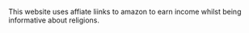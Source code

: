 This website uses affiate liinks to amazon to earn income whilst being informative about religions.
